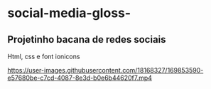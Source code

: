 # social-media-gloss-

## Projetinho bacana de redes sociais

Html, css e font ionicons

https://user-images.githubusercontent.com/18168327/169853590-e57680be-c7cd-4087-8e3d-b0e6b44620f7.mp4

